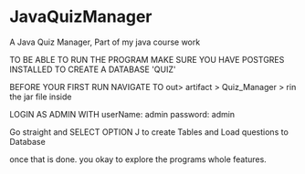 # JavaQuizManager
A Java Quiz Manager, Part of my java course work

TO BE ABLE TO RUN THE PROGRAM
MAKE SURE YOU HAVE POSTGRES INSTALLED TO CREATE A DATABASE 'QUIZ'

BEFORE YOUR FIRST RUN NAVIGATE TO out> artifact > Quiz_Manager > rin the jar file inside

LOGIN AS ADMIN WITH 
userName: admin 
password: admin

Go straight and SELECT OPTION J to create Tables and Load questions to Database

once that is done. you okay to explore the programs whole features.

